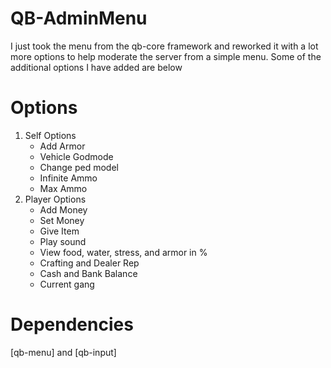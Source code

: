 # QB-AdminMenu
I just took the menu from the qb-core framework and reworked it with a lot more options to help moderate the server from a simple menu. Some of the additional options I have added are below
# Options
1. Self Options
    - Add Armor
    - Vehicle Godmode
    - Change ped model
    - Infinite Ammo
    - Max Ammo
2. Player Options
    - Add Money
    - Set Money
    - Give Item
    - Play sound
    - View food, water, stress, and armor in %
    - Crafting and Dealer Rep
    - Cash and Bank Balance
    - Current gang


# Dependencies
[qb-menu] and [qb-input]

